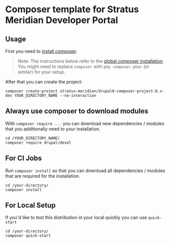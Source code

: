 # Composer template for  Stratus Meridian Developer Portal

## Usage

First you need to [install composer](https://getcomposer.org/doc/00-intro.md#installation-linux-unix-osx).

> Note: The instructions below refer to the [global composer installation](https://getcomposer.org/doc/00-intro.md#globally).
You might need to replace `composer` with `php composer.phar` (or similar)
for your setup.

After that you can create the project:

```
composer create-project stratus-meridian/drupal8-composer-project:8.x-dev YOUR_DIRECTORY_NAME --no-interaction
```
## Always use composer to download modules
With `composer require ...` you can download new dependencies / modules that you additionally need to your
installation.

```
cd /YOUR_DIRECTORY_NAME/
composer require drupal/devel
```
## For CI Jobs
Run `composer install` so that you can download all dependencies / modules that are required for the  installation.

```
cd /your-directory/
composer install
```

## For Local Setup
If you'd like to test this distribution in your local quickly you can use `quick-start`

```
cd /your-directory/
composer quick-start
```
